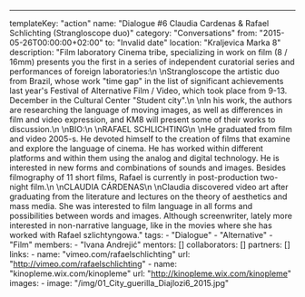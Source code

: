 ---
  templateKey: "action"
  name: "Dialogue #6 Claudia Cardenas & Rafael Schlichting (Strangloscope duo)"
  category: "Conversations"
  from: "2015-05-26T00:00:00+02:00"
  to: "Invalid date"
  location: "Kraljevica Marka 8"
  description: "Film laboratory Cinema tribe, specializing in work on film (8 / 16mm) presents you the first in a series of independent curatorial series and performances of foreign laboratories:\n \nStrangloscope the artistic duo from Brazil, whose work \"time gap\" in the list of significant achievements last year's Festival of Alternative Film / Video, which took place from 9-13. December in the Cultural Center \"Student city\".\n \nIn his work, the authors are researching the language of moving images, as well as differences in film and video expression, and KM8 will present some of their works to discussion.\n \nBIO:\n \nRAFAEL SCHLICHTING\n \nHe graduated from film and video 2005-s. He devoted himself to the creation of films that examine and explore the language of cinema. He has worked within different platforms and within them using the analog and digital technology. He is interested in new forms and combinations of sounds and images. Besides filmography of 11 short films, Rafael is currently in post-production two-night film.\n \nCLAUDIA CÁRDENAS\n \nClaudia discovered video art after graduating from the literature and lectures on the theory of aesthetics and mass media. She was interested to film language in all forms and possibilities between words and images. Although screenwriter, lately more interested in non-narrative language, like in the movies where she has worked with Rafael szlichtyngowa."
  tags: 
    - "Dialogue"
    - "Alternative"
    - "Film"
  members: 
    - "Ivana Andrejić"
  mentors: []
  collaborators: []
  partners: []
  links: 
    - 
      name: "vimeo.com/rafaelschlichting"
      url: "http://vimeo.com/rafaelschlichting"
    - 
      name: "kinopleme.wix.com/kinopleme"
      url: "http://kinopleme.wix.com/kinopleme"
  images: 
    - 
      image: "/img/01_City_guerilla_Diajlozi6_2015.jpg"

